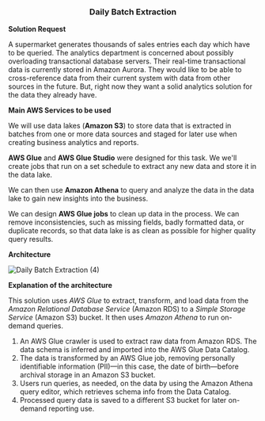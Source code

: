**<h3><p align="center">  Daily Batch Extraction</p></h3>** 

**Solution Request**

A supermarket generates thousands of sales entries each day which have to be queried. The analytics department is concerned about possibly overloading transactional database servers. Their real-time transactional data is currently stored in Amazon Aurora. They would like to be able to cross-reference data from their current system with data from other sources in the future. But, right now they want a solid analytics solution for the data they already have. 

**Main AWS Services to be used**

We will use data lakes (**Amazon S3**) to store data that is extracted in batches from one or more data sources and staged for later use when creating business analytics and reports.

**AWS Glue** and **AWS Glue Studio** were designed for this task. We we'll create jobs that run on a set schedule to extract any new data and store it in the data lake. 

We can then use **Amazon Athena** to query and analyze the data in the data lake to gain new insights into the business.

We can design **AWS Glue jobs** to clean up data in the process. We can remove inconsistencies, such as missing fields, badly formatted data, or duplicate records, so that data lake is as clean as possible for higher quality query results.


**Architecture**

![Daily Batch Extraction (4)](https://github.com/user-attachments/assets/e5b746a7-8a3c-45e5-b75e-0692e20ac268)


**Explanation of the architecture**

This solution uses _AWS Glue_ to extract, transform, and load data from the _Amazon Relational Database Service_ (Amazon RDS) to a _Simple Storage Service_ (Amazon S3) bucket. It then uses _Amazon Athena_ to run on-demand queries.

  1. An AWS Glue crawler is used to extract raw data from Amazon RDS.  The data schema is inferred and imported into the AWS Glue Data Catalog.
  2. The data is transformed by an AWS Glue job, removing personally identifiable information (PII)—in this case, the date of birth—before archival storage in an Amazon S3 bucket. 
  3. Users run queries, as needed, on the data by using the Amazon Athena query editor, which retrieves schema info from the Data Catalog. 
  4. Processed query data is saved to a different S3 bucket for later on-demand reporting use.

